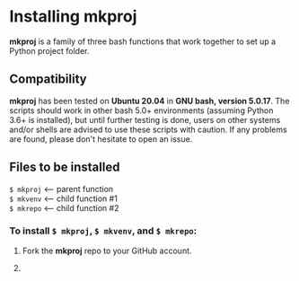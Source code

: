 # Installing mkproj  

**mkproj** is a family of three bash functions that work together to set up a Python project folder.

## Compatibility

**mkproj** has been tested on **Ubuntu 20.04** in **GNU bash, version 5.0.17**.
The scripts should work in other bash 5.0+ environments (assuming Python 3.6+ is installed), but until further testing is done, users on other systems and/or shells are advised to use these scripts with caution. If any problems are found, please don't hesitate to open an issue.

## Files to be installed  
`$ mkproj` <-- parent function  
`$ mkvenv` <-- child function #1  
`$ mkrepo` <-- child function #2  
  
### To install `$ mkproj`, `$ mkvenv`, and `$ mkrepo`:  

1) Fork the **mkproj** repo to your GitHub account.

2) 
